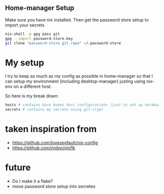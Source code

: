 ## Home-manager Setup
Make sure you have nix installed.
Then get the password store setup to import your secrets
```bash
nix-shell -p gpg pass git
gpg --import password-store.key
git clone "password-store git repo" ~/.password-store
```

# My setup
I try to keep as much as my config as possible in home-manager
so that I can setup my environment (including desktop-manager)
justing using nix-env on a different host.

So here is my break down:
```bash
hosts # contains bare bones host configurations (just to set up hardware specific configurations)
secrets # contains my secrets using git-crypt
```

# taken inspiration from
- https://github.com/lovesegfault/nix-config
- https://github.com/nrdxp/nixflk

# future

- Do I make it a flake?
- move password store setup into secretes
